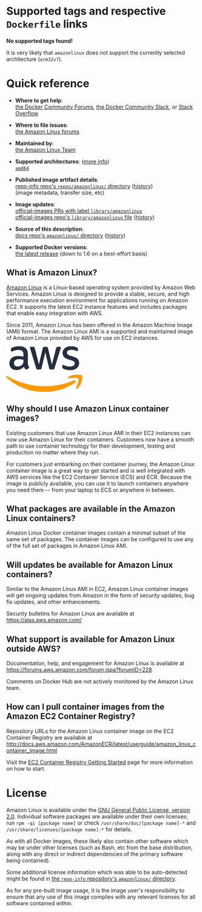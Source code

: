 <!--

********************************************************************************

WARNING:

    DO NOT EDIT "amazonlinux/README.md"

    IT IS AUTO-GENERATED

    (from the other files in "amazonlinux/" combined with a set of templates)

********************************************************************************

-->

# Supported tags and respective `Dockerfile` links

**No supported tags found!**

It is very likely that `amazonlinux` does not support the currently selected architecture (`arm32v7`).

# Quick reference

-	**Where to get help**:  
	[the Docker Community Forums](https://forums.docker.com/), [the Docker Community Slack](https://blog.docker.com/2016/11/introducing-docker-community-directory-docker-community-slack/), or [Stack Overflow](https://stackoverflow.com/search?tab=newest&q=docker)

-	**Where to file issues**:  
	[the Amazon Linux forums](https://forums.aws.amazon.com/forum.jspa?forumID=228)

-	**Maintained by**:  
	[the Amazon Linux Team](https://github.com/aws/amazon-linux-docker-images)

-	**Supported architectures**: ([more info](https://github.com/docker-library/official-images#architectures-other-than-amd64))  
	[`amd64`](https://hub.docker.com/r/amd64/amazonlinux/)

-	**Published image artifact details**:  
	[repo-info repo's `repos/amazonlinux/` directory](https://github.com/docker-library/repo-info/blob/master/repos/amazonlinux) ([history](https://github.com/docker-library/repo-info/commits/master/repos/amazonlinux))  
	(image metadata, transfer size, etc)

-	**Image updates**:  
	[official-images PRs with label `library/amazonlinux`](https://github.com/docker-library/official-images/pulls?q=label%3Alibrary%2Famazonlinux)  
	[official-images repo's `library/amazonlinux` file](https://github.com/docker-library/official-images/blob/master/library/amazonlinux) ([history](https://github.com/docker-library/official-images/commits/master/library/amazonlinux))

-	**Source of this description**:  
	[docs repo's `amazonlinux/` directory](https://github.com/docker-library/docs/tree/master/amazonlinux) ([history](https://github.com/docker-library/docs/commits/master/amazonlinux))

-	**Supported Docker versions**:  
	[the latest release](https://github.com/docker/docker-ce/releases/latest) (down to 1.6 on a best-effort basis)

## What is Amazon Linux?

[Amazon Linux](https://aws.amazon.com/amazon-linux-ami/) is a Linux-based operating system provided by Amazon Web Services. Amazon Linux is designed to provide a stable, secure, and high performance execution environment for applications running on Amazon EC2. It supports the latest EC2 instance features and includes packages that enable easy integration with AWS.

Since 2011, Amazon Linux has been offered in the Amazon Machine Image (AMI) format. The Amazon Linux AMI is a supported and maintained image of Amazon Linux provided by AWS for use on EC2 instances.

![logo](https://raw.githubusercontent.com/docker-library/docs/9ca9202567ccc25ce110f98bbeb6c929844e05d0/amazonlinux/logo.png)

## Why should I use Amazon Linux container images?

Existing customers that use Amazon Linux AMI in their EC2 instances can now use Amazon Linux for their containers. Customers now have a smooth path to use container technology for their development, testing and production no matter where they run.

For customers just embarking on their container journey, the Amazon Linux container image is a great way to get started and is well integrated with AWS services like the EC2 Container Service (ECS) and ECR. Because the image is publicly available, you can use it to launch containers anywhere you need them -- from your laptop to ECS or anywhere in between.

## What packages are available in the Amazon Linux containers?

Amazon Linux Docker container images contain a minimal subset of the same set of packages. The container images can be configured to use any of the full set of packages in Amazon Linux AMI.

## Will updates be available for Amazon Linux containers?

Similar to the Amazon Linux AMI in EC2, Amazon Linux container images will get ongoing updates from Amazon in the form of security updates, bug fix updates, and other enhancements.

Security bulletins for Amazon Linux are available at https://alas.aws.amazon.com/

## What support is available for Amazon Linux outside AWS?

Documentation, help, and engagement for Amazon Linux is available at https://forums.aws.amazon.com/forum.jspa?forumID=228

Comments on Docker Hub are not actively monitored by the Amazon Linux team.

## How can I pull container images from the Amazon EC2 Container Registry?

Repository URLs for the Amazon Linux container image on the EC2 Container Registry are available at http://docs.aws.amazon.com/AmazonECR/latest/userguide/amazon_linux_container_image.html

Visit the [EC2 Container Registry Getting Started](https://aws.amazon.com/ecr/getting-started/) page for more information on how to start.

# License

Amazon Linux is available under the [GNU General Public License, version 2.0](https://github.com/aws/amazon-linux-docker-images/blob/master/LICENSE). Individual software packages are available under their own licenses; run `rpm -qi [package name]` or check `/usr/share/doc/[package name]-*` and `/usr/share/licenses/[package name]-*` for details.

As with all Docker images, these likely also contain other software which may be under other licenses (such as Bash, etc from the base distribution, along with any direct or indirect dependencies of the primary software being contained).

Some additional license information which was able to be auto-detected might be found in [the `repo-info` repository's `amazonlinux/` directory](https://github.com/docker-library/repo-info/tree/master/repos/amazonlinux).

As for any pre-built image usage, it is the image user's responsibility to ensure that any use of this image complies with any relevant licenses for all software contained within.

